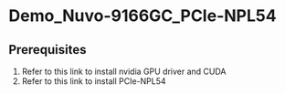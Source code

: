 # Demo_Nuvo-9166GC_PCIe-NPL54

## Prerequisites
1. Refer to this link to install nvidia GPU driver and CUDA
2. Refer to this link to install PCIe-NPL54

